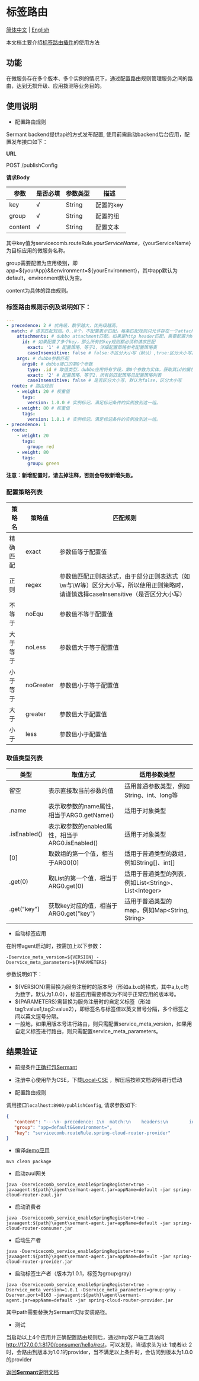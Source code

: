 # 标签路由

[简体中文](document-zh.md) | [English](document.md)

本文档主要介绍[标签路由插件](../../../sermant-plugins/sermant-router)的使用方法

## 功能

在微服务存在多个版本、多个实例的情况下，通过配置路由规则管理服务之间的路由，达到无损升级、应用拨测等业务目的。

## 使用说明

- 配置路由规则

Sermant backend提供api的方式发布配置, 使用前需启动backend后台应用，配置发布接口如下：

**URL**

POST /publishConfig

**请求Body**

|参数|是否必填|参数类型|描述
|---|---|---|---|
|key|√|String|配置的key|
|group|√|String|配置的组|
|content|√|String|配置文本|

其中key值为servicecomb.routeRule.${yourServiceName}，${yourServiceName}为目标应用的微服务名称。

group需要配置为应用级别，即app=${yourApp}&&environment=${yourEnvironment}，其中app默认为default，environment默认为空。

content为具体的路由规则。

### 标签路由规则示例及说明如下：

```yaml
---
- precedence: 2 # 优先级，数字越大，优先级越高。
  match: # 请求匹配规则。0..N个，不配置表示匹配。每条匹配规则只允许存在一个attachments/headers/args。
    attachments: # dubbo attachment匹配。如果是http header匹配，需要配置为headers
      id: # 如果配置了多个key，那么所有的key规则都必须和请求匹配
        exact: '1' # 配置策略，等于1，详细配置策略参考配置策略表
        caseInsensitive: false # false:不区分大小写（默认）,true:区分大小写。配置为false时，将统一转为大写进行比较
    args: # dubbo参数匹配
      args0: # dubbo接口的第0个参数
        type: .id # 取值类型，dubbo应用特有字段，第0个参数为实体，获取其id的属性值，如果参数类型为int，String等普通类型，则无需填写该值，所有的取值类型见取值类型列表
        exact: '2' # 配置策略，等于2，所有的匹配策略见配置策略列表
        caseInsensitive: false # 是否区分大小写，默认为false，区分大小写
  route: # 路由规则
    - weight: 20 # 权重值
      tags:
        version: 1.0.0 # 实例标记。满足标记条件的实例放到这一组。
    - weight: 80 # 权重值
      tags:
        version: 1.0.1 # 实例标记。满足标记条件的实例放到这一组。
- precedence: 1
  route:
    - weight: 20
      tags:
        group: red
    - weight: 80
      tags:
        group: green
```

**注意：新增配置时，请去掉注释，否则会导致新增失败。**

### 配置策略列表

|策略名|策略值|匹配规则|
|---|---|---|
|精确匹配|exact|参数值等于配置值|
|正则|regex|参数值匹配正则表达式，由于部分正则表达式（如\w与\W等）区分大小写，所以使用正则策略时，请谨慎选择caseInsensitive（是否区分大小写）|
|不等于|noEqu|参数值不等于配置值|
|大于等于|noLess|参数值大于等于配置值|
|小于等于|noGreater|参数值小于等于配置值|
|大于|greater|参数值大于配置值|
|小于|less|参数值小于配置值|

### 取值类型列表

|类型|取值方式|适用参数类型|
|---|---|---|
|留空|表示直接取当前参数的值|适用普通参数类型，例如String、int、long等|
|.name|表示取参数的name属性，相当于ARG0.getName()|适用于对象类型|
|.isEnabled()|表示取参数的enabled属性，相当于ARG0.isEnabled()|适用于对象类型|
|[0]|取数组的第一个值，相当于ARG0[0]|适用于普通类型的数组，例如String[]、int[]|
|.get(0)|取List的第一个值，相当于ARG0.get(0)|适用于普通类型的列表，例如List\<String>、List\<Integer>|
|.get("key")|获取key对应的值，相当于ARG0.get("key")|适用于普通类型的map，例如Map<String, String>|

- 启动标签应用

在附带agent启动时，按需加上以下参数：

```
-Dservice_meta_version=${VERSION} -Dservice_meta_parameters=${PARAMETERS}
```

参数说明如下：

- ${VERSION}需替换为服务注册时的版本号（形如a.b.c的格式，其中a,b,c均为数字，默认为1.0.0），标签应用需要修改为不同于正常应用的版本号。
- ${PARAMETERS}需替换为服务注册时的自定义标签（形如tag1:value1,tag2:value2），即标签名与标签值以英文冒号分隔，多个标签之间以英文逗号分隔。
- 一般地，如果用版本号进行路由，则只需配置service_meta_version，如果用自定义标签进行路由，则只需配置service_meta_parameters。

## 结果验证

- 前提条件[正确打包Sermant](../../README.md)

- 注册中心使用华为CSE，下载[Local-CSE](https://support.huaweicloud.com/devg-cse/cse_devg_0036.html) ，解压后按照文档说明进行启动

- 配置路由规则

调用接口`localhost:8900/publishConfig`, 请求参数如下:

```json
{
   "content": "---\n- precedence: 1\n  match:\n    headers:\n        id:\n          exact: '1'\n          caseInsensitive: false\n  route:\n    - tags:\n        group: gray\n      weight: 100\n- precedence: 2\n  match:\n    headers:\n        id:\n          exact: '2'\n          caseInsensitive: false\n  route:\n    - tags:\n        version: 1.0.1\n      weight: 100", 
   "group": "app=default&&environment=", 
   "key": "servicecomb.routeRule.spring-cloud-router-provider"
}
```

- 编译[demo应用](https://github.com/huaweicloud/Sermant-examples/tree/main/router-demo/spring-cloud-router-demo)

```shell
mvn clean package
```

- 启动zuul网关

```shell
java -Dservicecomb_service_enableSpringRegister=true -javaagent:${path}\agent\sermant-agent.jar=appName=default -jar spring-cloud-router-zuul.jar
```

- 启动消费者

```shell
java -Dservicecomb_service_enableSpringRegister=true -javaagent:${path}\agent\sermant-agent.jar=appName=default -jar spring-cloud-router-consumer.jar
```

- 启动生产者

```shell
java -Dservicecomb_service_enableSpringRegister=true -javaagent:${path}\agent\sermant-agent.jar=appName=default -jar spring-cloud-router-provider.jar
```

- 启动标签生产者（版本为1.0.1，标签为group:gray）

```shell
java -Dservicecomb_service_enableSpringRegister=true -Dservice_meta_version=1.0.1 -Dservice_meta_parameters=group:gray -Dserver.port=8163 -javaagent:${path}\agent\sermant-agent.jar=appName=default -jar spring-cloud-router-provider.jar
```

其中path需要替换为Sermant实际安装路径。

- 测试

当启动以上4个应用并正确配置路由规则后，通过http客户端工具访问<http://127.0.0.1:8170/consumer/hello/rest>，可以发现，当请求头为id: 1或者id: 2时，会路由到版本为1.0.1的provider，当不满足以上条件时，会访问到版本为1.0.0的provider

[返回**Sermant**说明文档](../../README.md)
